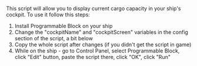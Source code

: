 This script will allow you to display current cargo capacity in your ship's cockpit. To use it follow this steps:
1) Install Programmable Block on your ship
2) Change the "cockpitName" and "cockpitScreen" variables in the config section of the script, a bit below
3) Copy the whole script after changes (if you didn't get the script in game)
4) While on the ship - go to Control Panel, select Programmable Block, click "Edit" button, paste the script there, click "OK", click "Run"
